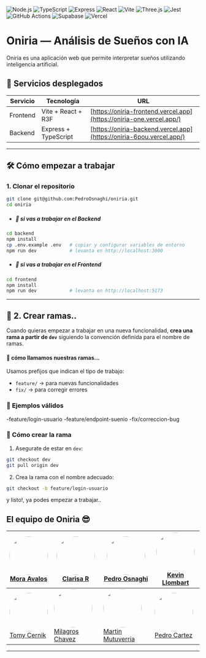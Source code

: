 ![Node.js](https://img.shields.io/badge/Node.js-20.x-green?logo=node.js&logoColor=white)
![TypeScript](https://img.shields.io/badge/TypeScript-5.x-blue?logo=typescript&logoColor=white)
![Express](https://img.shields.io/badge/Express.js-4.x-lightgrey?logo=express&logoColor=black)
![React](https://img.shields.io/badge/React-18.x-61DAFB?logo=react&logoColor=black)
![Vite](https://img.shields.io/badge/Vite-5.x-646CFF?logo=vite&logoColor=yellow)
![Three.js](https://img.shields.io/badge/Three.js-r3f-black?logo=three.js&logoColor=white)
![Jest](https://img.shields.io/badge/Jest-29.x-C21325?logo=jest&logoColor=white)
![GitHub Actions](https://img.shields.io/badge/GitHub%20Actions-CI/CD-2088FF?logo=githubactions&logoColor=white)
![Supabase](https://img.shields.io/badge/Supabase-DB-3ECF8E?logo=supabase&logoColor=white)
![Vercel](https://img.shields.io/badge/Vercel-Hosting-black?logo=vercel&logoColor=white)

# Oniria — Análisis de Sueños con IA

Oniria es una aplicación web que permite interpretar sueños utilizando inteligencia artificial.

## 🚀 Servicios desplegados

| Servicio | Tecnología           | URL                                                                      |
| -------- | -------------------- | ------------------------------------------------------------------------ |
| Frontend | Vite + React + R3F   | [https://oniria-frontend.vercel.app](https://oniria-one.vercel.app/) |
| Backend  | Express + TypeScript | [https://oniria-backend.vercel.app](https://oniria-6pou.vercel.app/)   |

---

## 🛠️ Cómo empezar a trabajar

### 1. Clonar el repositorio

```bash
git clone git@github.com:PedroOsnaghi/oniria.git
cd oniria
```

- <h5>🔘 si vas a trabajar en el Backend</h5>

```bash
cd backend
npm install
cp .env.example .env   # copiar y configurar variables de entorno
npm run dev            # levanta en http://localhost:3000
```

- <h5>🔘 si vas a trabajar en el Frontend</h5>

```bash
cd frontend
npm install
npm run dev            # levanta en http://localhost:5173
```

---

## 🔀 2. Crear ramas..

Cuando quieras empezar a trabajar en una nueva funcionalidad, **crea una rama a partir de `dev`** siguiendo la convención definida para el nombre de ramas.

<h4>📝 cómo llamamos nuestras ramas...</h4>

Usamos prefijos que indican el tipo de trabajo:

- `feature/` → para nuevas funcionalidades
- `fix/` → para corregir errores

### 📌 Ejemplos válidos

-feature/login-usuario
-feature/endpoint-suenio
-fix/correccion-bug

### 🚀 Cómo crear la rama

1. Asegurate de estar en `dev`:

```bash
git checkout dev
git pull origin dev
```

2. Crea la rama con el nombre adecuado:

```bash
git checkout -b feature/login-usuario
```

y listo!, ya podes empezar a trabajar..

<h2>El equipo de Oniria 😎</h2>

| [<img src="https://github.com/moavalos.png" width="100" style="border-radius:50%"><br/>Mora Avalos](https://github.com/moavalos)     | [<img src="https://github.com/ClarisaR.png" width="100" style="border-radius:50%"><br/>Clarisa R](https://github.com/ClarisaR)                     | [<img src="https://github.com/PedroOsnaghi.png" width="100" style="border-radius:50%"><br/>Pedro Osnaghi](https://github.com/PedroOsnaghi) | [<img src="https://github.com/KevinLlombart.png" width="100" style="border-radius:50%"><br/>Kevin Llombart](https://github.com/KevinLlombart) |
| ------------------------------------------------------------------------------------------------------------------------------------ | -------------------------------------------------------------------------------------------------------------------------------------------------- | ------------------------------------------------------------------------------------------------------------------------------------------ | --------------------------------------------------------------------------------------------------------------------------------------------- |
| [<img src="https://github.com/tomycernik.png" width="100" style="border-radius:50%"><br/>Tomy Cernik](https://github.com/tomycernik) | [<img src="https://github.com/MilagrosChavezz.png" width="100" style="border-radius:50%"><br/>Milagros Chavez](https://github.com/MilagrosChavezz) | [<img src="https://github.com/ma3rtin.png" width="100" style="border-radius:50%"><br/>Martin Mutuverria](https://github.com/ma3rtin)       | [<img src="https://github.com/usuario8.png" width="100" style="border-radius:50%"><br/>Pedro Cartez](https://github.com/usuario8)             |

---
